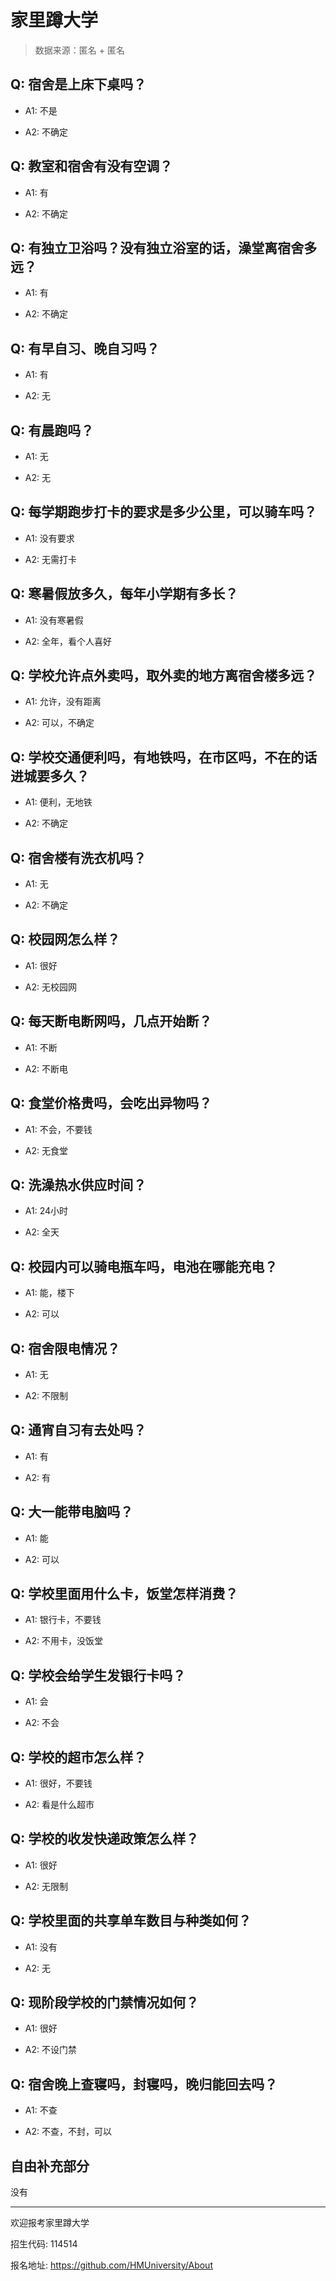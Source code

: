 # 家里蹲大学

> 数据来源：匿名 + 匿名

## Q: 宿舍是上床下桌吗？

- A1: 不是

- A2: 不确定

## Q: 教室和宿舍有没有空调？

- A1: 有

- A2: 不确定

## Q: 有独立卫浴吗？没有独立浴室的话，澡堂离宿舍多远？

- A1: 有

- A2: 不确定

## Q: 有早自习、晚自习吗？

- A1: 有

- A2: 无

## Q: 有晨跑吗？

- A1: 无

- A2: 无

## Q: 每学期跑步打卡的要求是多少公里，可以骑车吗？

- A1: 没有要求

- A2: 无需打卡

## Q: 寒暑假放多久，每年小学期有多长？

- A1: 没有寒暑假

- A2: 全年，看个人喜好

## Q: 学校允许点外卖吗，取外卖的地方离宿舍楼多远？

- A1: 允许，没有距离

- A2: 可以，不确定

## Q: 学校交通便利吗，有地铁吗，在市区吗，不在的话进城要多久？

- A1: 便利，无地铁

- A2: 不确定

## Q: 宿舍楼有洗衣机吗？

- A1: 无

- A2: 不确定

## Q: 校园网怎么样？

- A1: 很好

- A2: 无校园网

## Q: 每天断电断网吗，几点开始断？

- A1: 不断

- A2: 不断电

## Q: 食堂价格贵吗，会吃出异物吗？

- A1: 不会，不要钱

- A2: 无食堂

## Q: 洗澡热水供应时间？

- A1: 24小时

- A2: 全天

## Q: 校园内可以骑电瓶车吗，电池在哪能充电？

- A1: 能，楼下

- A2: 可以

## Q: 宿舍限电情况？

- A1: 无

- A2: 不限制

## Q: 通宵自习有去处吗？

- A1: 有

- A2: 有

## Q: 大一能带电脑吗？

- A1: 能

- A2: 可以

## Q: 学校里面用什么卡，饭堂怎样消费？

- A1: 银行卡，不要钱

- A2: 不用卡，没饭堂

## Q: 学校会给学生发银行卡吗？

- A1: 会

- A2: 不会

## Q: 学校的超市怎么样？

- A1: 很好，不要钱

- A2: 看是什么超市

## Q: 学校的收发快递政策怎么样？

- A1: 很好

- A2: 无限制

## Q: 学校里面的共享单车数目与种类如何？

- A1: 没有

- A2: 无

## Q: 现阶段学校的门禁情况如何？

- A1: 很好

- A2: 不设门禁

## Q: 宿舍晚上查寝吗，封寝吗，晚归能回去吗？

- A1: 不查

- A2: 不查，不封，可以

## 自由补充部分

没有

***

欢迎报考家里蹲大学

招生代码: 114514

报名地址: https://github.com/HMUniversity/About